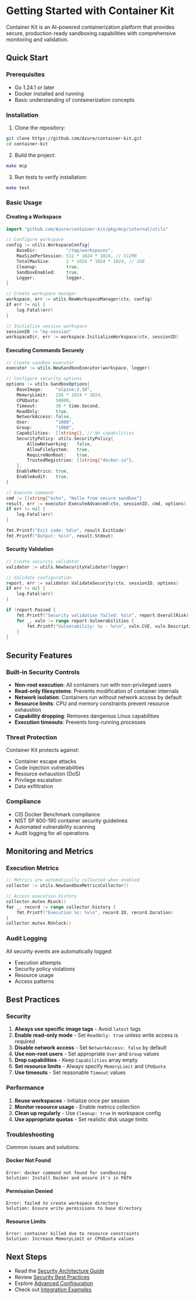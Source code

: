 # Getting Started with Container Kit

Container Kit is an AI-powered containerization platform that provides secure, production-ready sandboxing capabilities with comprehensive monitoring and validation.

## Quick Start

### Prerequisites

- Go 1.24.1 or later
- Docker installed and running
- Basic understanding of containerization concepts

### Installation

1. Clone the repository:
```bash
git clone https://github.com/Azure/container-kit.git
cd container-kit
```

2. Build the project:
```bash
make mcp
```

3. Run tests to verify installation:
```bash
make test
```

### Basic Usage

#### Creating a Workspace

```go
import "github.com/Azure/container-kit/pkg/mcp/internal/utils"

// Configure workspace
config := utils.WorkspaceConfig{
    BaseDir:           "/tmp/workspaces",
    MaxSizePerSession: 512 * 1024 * 1024, // 512MB
    TotalMaxSize:      2 * 1024 * 1024 * 1024, // 2GB
    Cleanup:           true,
    SandboxEnabled:    true,
    Logger:            logger,
}

// Create workspace manager
workspace, err := utils.NewWorkspaceManager(ctx, config)
if err != nil {
    log.Fatal(err)
}

// Initialize session workspace
sessionID := "my-session"
workspaceDir, err := workspace.InitializeWorkspace(ctx, sessionID)
```

#### Executing Commands Securely

```go
// Create sandbox executor
executor := utils.NewSandboxExecutor(workspace, logger)

// Configure security options
options := utils.SandboxOptions{
    BaseImage:     "alpine:3.18",
    MemoryLimit:   256 * 1024 * 1024,
    CPUQuota:      50000,
    Timeout:       30 * time.Second,
    ReadOnly:      true,
    NetworkAccess: false,
    User:          "1000",
    Group:         "1000",
    Capabilities:  []string{}, // No capabilities
    SecurityPolicy: utils.SecurityPolicy{
        AllowNetworking:   false,
        AllowFileSystem:   true,
        RequireNonRoot:    true,
        TrustedRegistries: []string{"docker.io"},
    },
    EnableMetrics: true,
    EnableAudit:   true,
}

// Execute command
cmd := []string{"echo", "Hello from secure sandbox"}
result, err := executor.ExecuteAdvanced(ctx, sessionID, cmd, options)
if err != nil {
    log.Fatal(err)
}

fmt.Printf("Exit code: %d\n", result.ExitCode)
fmt.Printf("Output: %s\n", result.Stdout)
```

#### Security Validation

```go
// Create security validator
validator := utils.NewSecurityValidator(logger)

// Validate configuration
report, err := validator.ValidateSecurity(ctx, sessionID, options)
if err != nil {
    log.Fatal(err)
}

if !report.Passed {
    fmt.Printf("Security validation failed: %s\n", report.OverallRisk)
    for _, vuln := range report.Vulnerabilities {
        fmt.Printf("Vulnerability: %s - %s\n", vuln.CVE, vuln.Description)
    }
}
```

## Security Features

### Built-in Security Controls

- **Non-root execution**: All containers run with non-privileged users
- **Read-only filesystems**: Prevents modification of container internals
- **Network isolation**: Containers run without network access by default
- **Resource limits**: CPU and memory constraints prevent resource exhaustion
- **Capability dropping**: Removes dangerous Linux capabilities
- **Execution timeouts**: Prevents long-running processes

### Threat Protection

Container Kit protects against:
- Container escape attacks
- Code injection vulnerabilities  
- Resource exhaustion (DoS)
- Privilege escalation
- Data exfiltration

### Compliance

- CIS Docker Benchmark compliance
- NIST SP 800-190 container security guidelines
- Automated vulnerability scanning
- Audit logging for all operations

## Monitoring and Metrics

### Execution Metrics

```go
// Metrics are automatically collected when enabled
collector := utils.NewSandboxMetricsCollector()

// Access execution history
collector.mutex.RLock()
for _, record := range collector.history {
    fmt.Printf("Execution %s: %v\n", record.ID, record.Duration)
}
collector.mutex.RUnlock()
```

### Audit Logging

All security events are automatically logged:
- Execution attempts
- Security policy violations
- Resource usage
- Access patterns

## Best Practices

### Security

1. **Always use specific image tags** - Avoid `latest` tags
2. **Enable read-only mode** - Set `ReadOnly: true` unless write access is required
3. **Disable network access** - Set `NetworkAccess: false` by default
4. **Use non-root users** - Set appropriate `User` and `Group` values
5. **Drop capabilities** - Keep `Capabilities` array empty
6. **Set resource limits** - Always specify `MemoryLimit` and `CPUQuota`
7. **Use timeouts** - Set reasonable `Timeout` values

### Performance

1. **Reuse workspaces** - Initialize once per session
2. **Monitor resource usage** - Enable metrics collection
3. **Clean up regularly** - Use `Cleanup: true` in workspace config
4. **Use appropriate quotas** - Set realistic disk usage limits

### Troubleshooting

Common issues and solutions:

#### Docker Not Found
```
Error: docker command not found for sandboxing
Solution: Install Docker and ensure it's in PATH
```

#### Permission Denied
```
Error: failed to create workspace directory
Solution: Ensure write permissions to base directory
```

#### Resource Limits
```
Error: container killed due to resource constraints
Solution: Increase MemoryLimit or CPUQuota values
```

## Next Steps

- Read the [Security Architecture Guide](../security/security-architecture.md)
- Review [Security Best Practices](../security/security-best-practices.md)
- Explore [Advanced Configuration](advanced-configuration.md)
- Check out [Integration Examples](integration-examples.md)